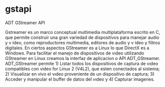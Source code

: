 gstapi
======

ADT GStreamer API

Gstreamer es un marco conceptual multimedia multiplataforma escrito en C, que permite construir una gran variedad de dispositivos para manejar audio y v ́ıdeo, como reproductores multimedia, editores de audio y v ́ıdeo y filtros digitales. En ciertos aspectos GStreamer es a Linux lo que DirectX es a Windows.
Para facilitar el manejo de dispositivos de vıdeo utilizando GStreamer en Linux creamos la interfaz de aplicacion o API ADT_GStreamer. ADT_GStreamer permite 1) Listar todos los dispositivos de
captura de vıdeo compatibles con video for Linux 2 (V4L2), que esten conectados al sistema; 2) Visualizar en vivo el vıdeo proveniente de un dispositivo de captura; 3) Acceder y manipular el buffer de datos del vıdeo y 4) Capturar imagenes.
